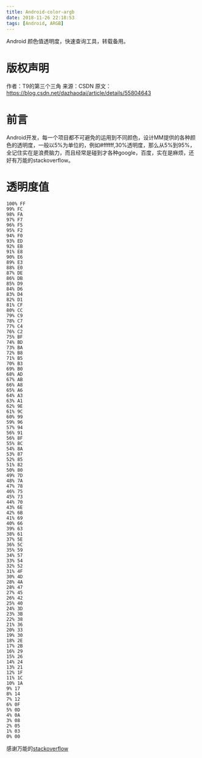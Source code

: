 ```yaml
---
title: Android-color-argb
date: 2018-11-26 22:18:53
tags: [Android, ARGB]
---
```

Android 颜色值透明度，快速查询工具，转载备用。

<!--more-->

# 版权声明
作者：T9的第三个三角
来源：CSDN
原文：https://blog.csdn.net/dazhaodai/article/details/55804643

# 前言
Android开发，每一个项目都不可避免的运用到不同颜色，设计MM提供的各种颜色的透明度，一般以5%为单位的，例如#ffffff,30%透明度，那么从5%到95%，全记住实在是浪费脑力，而且经常是碰到才各种google，百度，实在是麻烦，还好有万能的stackoverflow。

# 透明度值

```text
100% FF
99% FC
98% FA
97% F7
96% F5
95% F2
94% F0
93% ED
92% EB
91% E8
90% E6
89% E3
88% E0
87% DE
86% DB
85% D9
84% D6
83% D4
82% D1
81% CF
80% CC
79% C9
78% C7
77% C4
76% C2
75% BF
74% BD
73% BA
72% B8
71% B5
70% B3
69% B0
68% AD
67% AB
66% A8
65% A6
64% A3
63% A1
62% 9E
61% 9C
60% 99
59% 96
57% 94
56% 91
56% 8F
55% 8C
54% 8A
53% 87
52% 85
51% 82
50% 80
49% 7D
48% 7A
47% 78
46% 75
45% 73
44% 70
43% 6E
42% 6B
41% 69
40% 66
39% 63
38% 61
37% 5E
36% 5C
35% 59
34% 57
33% 54
32% 52
31% 4F
30% 4D
28% 4A
28% 47
27% 45
26% 42
25% 40
24% 3D
23% 3B
22% 38
21% 36
20% 33
19% 30
18% 2E
17% 2B
16% 29
15% 26
14% 24
13% 21
12% 1F
11% 1C
10% 1A
9% 17
8% 14
7% 12
6% 0F
5% 0D
4% 0A
3% 08
2% 05
1% 03
0% 00
```

感谢万能的[stackoverflow](http://stackoverflow.com/questions/5445085/understanding-colors-in-android-6-characters)

